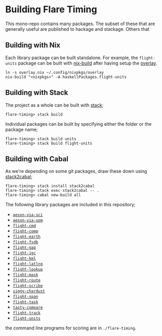 # Building Flare Timing

This mono-repo contains many packages. The subset of these that are generally
useful are published to hackage and stackage. Others that

## Building with Nix
Each library package can be built standalone. For example, the `flight-units`
package can be built with
[nix-build](https://nixos.org/nix/manual/#sec-building-simple) after having
setup the [overlay](https://github.com/BlockScope/nix-config).

    ln -s overlay.nix ~/.config/nixpkgs/overlay
    nix-build "<nixpkgs>" -A haskellPackages.flight-units

## Building with Stack

The project as a whole can be built with [stack](https://docs.haskellstack.org);

    flare-timing> stack build

Individual packages can be built by specifying either the folder or the package
name;

    flare-timing> stack build units
    flare-timing> stack build flight-units
    
## Building with Cabal

As we're depending on some git packages, draw these down using
[stack2cabal](https://github.com/brunjlar/stack2cabal);

    flare-timing> stack install stack2cabal
    flare-timing> stack exec stack2cabal -- .
    flare-timing> cabal new-build all
    
The following library packages are included in this repository;

* [`aeson-via-sci`](aeson-via-sci)
* [`aeson-via-uom`](aeson-via-uom)
* [`flight-cmd`](cmd)
* [`flight-comp`](comp)
* [`flight-earth`](earth)
* [`flight-fsdb`](fsdb)
* [`flight-gap`](gap)
* [`flight-igc`](igc)
* [`flight-kml`](kml)
* [`flight-latlng`](latlng)
* [`flight-lookup`](lookup)
* [`flight-mask`](mask)
* [`flight-route`](route)
* [`flight-scribe`](scribe)
* [`siggy-chardust`](siggy-chardust)
* [`flight-span`](span)
* [`flight-task`](task)
* [`tasty-compare`](tasty-compare)
* [`flight-track`](track)
* [`flight-units`](units)

the command line programs for scoring are in `./flare-timing`.
